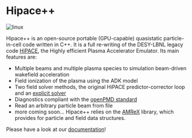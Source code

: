 # Hipace++

![linux](https://github.com/Hi-PACE/hipace/workflows/linux/badge.svg?branch=development&event=push)
<!-- ![macOS](https://github.com/Hi-PACE/hipace/workflows/macos/badge.svg?branch=development&event=push) -->

Hipace++ is an open-source portable (GPU-capable) quasistatic particle-in-cell code written in C++.
It is a full re-writing of the DESY-LBNL legacy code [HiPACE](http://dx.doi.org/10.1088/0741-3335/56/8/084012), the Highly efficient Plasma Accelerator Emulator.
Its main features are:
 - Multiple beams and multiple plasma species to simulation beam-driven wakefield acceleration
 - Field ionization of the plasma using the ADK model
 - Two field solver methods, the original HiPACE predictor-corrector loop and an [explicit solver](https://arxiv.org/abs/2012.00881)
 - Diagnostics compliant with the [openPMD standard](https://github.com/openPMD/openPMD-standard)
 - Read an arbitrary particle beam from file
 - more coming soon...
Hipace++ relies on the [AMReX](https://amrex-codes.github.io) library, which provides for particle and field data structures.

Please have a look at our [documentation](https://hipace.readthedocs.io)!
